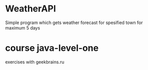 # WeatherAPI
Simple program which gets weather forecast for spesified town for maximum 5 days
# course java-level-one
exercises with geekbrains.ru
